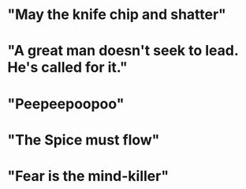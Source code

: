 # "May the knife chip and shatter"
# "A great man doesn't seek to lead. He's called for it."
# "Peepeepoopoo"
# "The Spice must flow"
# "Fear is the mind-killer"
